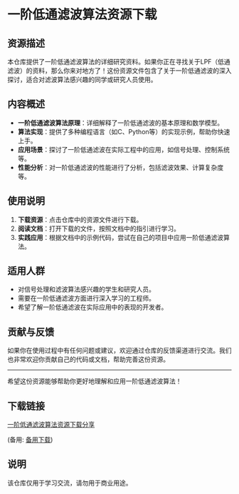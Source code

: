 # 一阶低通滤波算法资源下载

## 资源描述

本仓库提供了一阶低通滤波算法的详细研究资料。如果你正在寻找关于LPF（低通滤波）的资料，那么你来对地方了！这份资源文件包含了关于一阶低通滤波的深入探讨，适合对滤波算法感兴趣的同学或研究人员使用。

## 内容概述

- **一阶低通滤波算法原理**：详细解释了一阶低通滤波的基本原理和数学模型。
- **算法实现**：提供了多种编程语言（如C、Python等）的实现示例，帮助你快速上手。
- **应用场景**：探讨了一阶低通滤波在实际工程中的应用，如信号处理、控制系统等。
- **性能分析**：对一阶低通滤波的性能进行了分析，包括滤波效果、计算复杂度等。

## 使用说明

1. **下载资源**：点击仓库中的资源文件进行下载。
2. **阅读文档**：打开下载的文件，按照文档中的指引进行学习。
3. **实践应用**：根据文档中的示例代码，尝试在自己的项目中应用一阶低通滤波算法。

## 适用人群

- 对信号处理和滤波算法感兴趣的学生和研究人员。
- 需要在一阶低通滤波方面进行深入学习的工程师。
- 希望了解一阶低通滤波在实际应用中的表现的开发者。

## 贡献与反馈

如果你在使用过程中有任何问题或建议，欢迎通过仓库的反馈渠道进行交流。我们也非常欢迎你贡献自己的代码或文档，帮助完善这份资源。

---

希望这份资源能够帮助你更好地理解和应用一阶低通滤波算法！

## 下载链接
[一阶低通滤波算法资源下载分享](https://pan.quark.cn/s/e262fabb2d99) 

(备用: [备用下载](https://pan.baidu.com/s/1NT8S-zSKHbNWikDVgWemsA?pwd=1234))

## 说明

该仓库仅用于学习交流，请勿用于商业用途。
